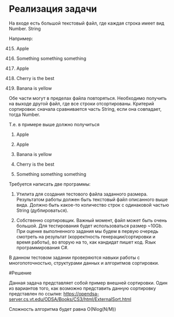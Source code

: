 # Реализация задачи
На входе есть большой текстовый файл, где каждая строка имеет вид Number. String

Например:

415. Apple

30432. Something something something

1. Apple

32. Cherry is the best

2. Banana is yellow

Обе части могут в пределах файла повторяться. Необходимо получить на выходе другой файл, где все строки отсортированы. Критерий сортировки: сначала сравнивается часть String, если она совпадает, тогда Number.

Т.е. в примере выше должно получиться

1. Apple

415. Apple

2. Banana is yellow

32. Cherry is the best

30432. Something something something

Требуется написать две программы:

1. Утилита для создания тестового файла заданного размера. Результатом работы должен быть текстовый файл описанного выше вида. Должно быть какое-то количество строк с одинаковой частью String (дублироваться).

2. Собственно сортировщик. Важный момент, файл может быть очень большой. Для тестирования будет использоваться размер ~10Gb. При оценке выполненного задания мы будем в первую очередь смотреть на результат (корректность генерации/сортировки и время работы), во вторую на то, как кандидат пишет код. Язык программирования C#.

В данном тестовом задании проверяются навыки работы с многопоточностью, структурами данных и алгоритмов сортировки.

#Решение

Данная задача представляет собой пример внешней сортировки. Один из вариантов того, как возможно представить данную сортировку представлен по ссылке: https://opendsa-server.cs.vt.edu/ODSA/Books/CS3/html/ExternalSort.html

Сложность алгоритма будет равна O(Nlog(N/M))


